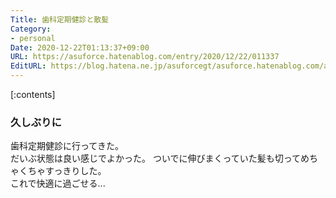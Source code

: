 ```yaml
---
Title: 歯科定期健診と散髪
Category:
- personal
Date: 2020-12-22T01:13:37+09:00
URL: https://asuforce.hatenablog.com/entry/2020/12/22/011337
EditURL: https://blog.hatena.ne.jp/asuforcegt/asuforce.hatenablog.com/atom/entry/26006613668320468
---
```


[:contents]

### 久しぶりに

歯科定期健診に行ってきた。  
だいぶ状態は良い感じでよかった。
ついでに伸びまくっていた髪も切ってめちゃくちゃすっきりした。  
これで快適に過ごせる...
